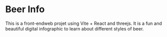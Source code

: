 # Beer Info
This is a front-endweb projet using Vite + React and threejs. It is a fun and beautiful digital infographic to learn about different styles of beer.
